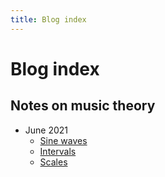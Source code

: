```yaml
---
title: Blog index
---
```

# Blog index

## Notes on music theory

* June 2021
  * [Sine waves](SineWaves.html)
  * [Intervals](Intervals.html)
  * [Scales](Scales.html)
